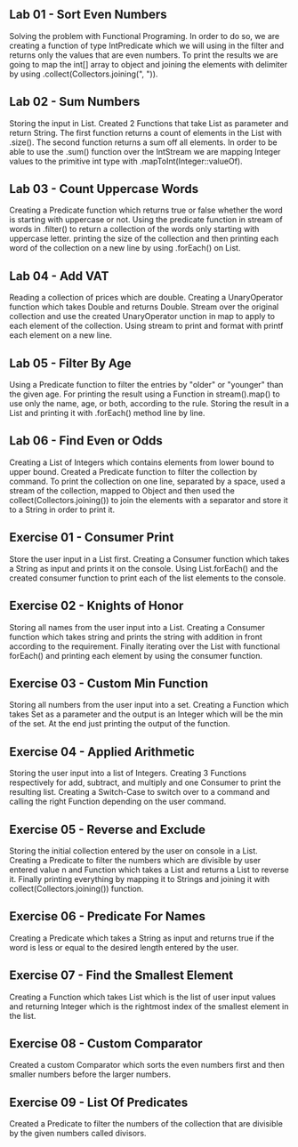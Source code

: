 Lab 01 - Sort Even Numbers
-

Solving the problem with Functional Programing. In order to do so, we are creating a function of type IntPredicate which 
we will using in the filter and returns only the values that are even numbers. To print the results we are going to map 
the int[] array to object and joining the elements with delimiter by using .collect(Collectors.joining(", ")).

Lab 02 - Sum Numbers
-

Storing the input in List<Integer>. Created 2 Functions that take List<Integer> as parameter and return String. The first 
function returns a count of elements in the List with .size(). The second function returns a sum off all elements. In order 
to be able to use the .sum() function over the IntStream we are mapping Integer values to the primitive int type with 
.mapToInt(Integer::valueOf).

Lab 03 - Count Uppercase Words
-

Creating a Predicate function which returns true or false whether the word is starting with uppercase or not. Using the 
predicate function in stream of words in .filter() to return a collection of the words only starting with uppercase letter. 
printing the size of the collection and then printing each word of the collection on a new line by using .forEach() on List.

Lab 04 - Add VAT
-

Reading a collection of prices which are double. Creating a UnaryOperator function which takes Double and returns Double. 
Stream over the original collection and use the created UnaryOperator unction in map to apply to each element of the collection. 
Using stream to print and format with printf each element on a new line.

Lab 05 - Filter By Age
-

Using a Predicate function to filter the entries by "older" or "younger" than the given age. For printing the result 
using a Function in stream().map() to use only the name, age, or both, according to the rule. Storing the result in a 
List<String> and printing it with .forEach() method line by line.

Lab 06 - Find Even or Odds
-

Creating a List of Integers which contains elements from lower bound to upper bound. Created a Predicate function to 
filter the collection by command. To print the collection on one line, separated by a space, used a stream of the collection, 
mapped to Object and then used the collect(Collectors.joining()) to join the elements with a separator and store it to a 
String in order to print it. 

Exercise 01 - Consumer Print
-

Store the user input in a List first. Creating a Consumer function which takes a String as input and prints it on the 
console. Using List.forEach() and the created consumer function to print each of the list elements to the console.

Exercise 02 - Knights of Honor
-

Storing all names from the user input into a List. Creating a Consumer function which takes string and prints the 
string with addition in front according to the requirement. Finally iterating over the List with functional forEach() 
and printing each element by using the consumer function. 

Exercise 03 - Custom Min Function
-

Storing all numbers from the user input into a set. Creating a Function which takes Set<Integer> as a parameter and 
the output is an Integer which will be the min of the set. At the end just printing the output of the function.

Exercise 04 - Applied Arithmetic
-

Storing the user input into a list of Integers. Creating 3 Functions respectively for add, subtract, and multiply and 
one Consumer to print the resulting list. Creating a Switch-Case to switch over to a command and calling the right Function 
depending on the user command. 

Exercise 05 - Reverse and Exclude
-

Storing the initial collection entered by the user on console in a List<Integer>. Creating a Predicate to filter the 
numbers which are divisible by user entered value n and Function which takes a List and returns a List to reverse it. 
Finally printing everything by mapping it to Strings and joining it with collect(Collectors.joining()) function.

Exercise 06 - Predicate For Names
-

Creating a Predicate which takes a String as input and returns true if the word is less or equal to the desired length 
entered by the user. 

Exercise 07 - Find the Smallest Element
-

Creating a Function which takes List<Integer> which is the list of user input values and returning Integer which is the 
rightmost index of the smallest element in the list. 

Exercise 08 - Custom Comparator
-

Created a custom Comparator which sorts the even numbers first and then smaller numbers before the larger numbers.

Exercise 09 - List Of Predicates
-

Created a Predicate to filter the numbers of the collection that are divisible by the given numbers called divisors. 